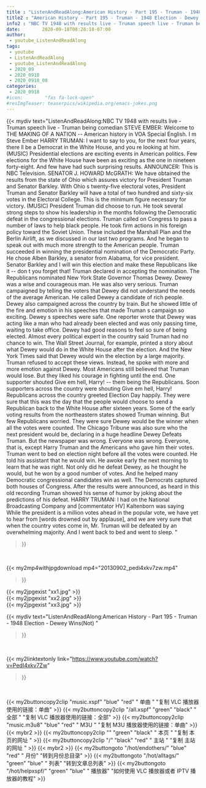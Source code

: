 ```yaml
---
title : "ListenAndReadAlong:American History - Part 195 - Truman - 1948 Election - Dewey Wins(Not) "
title2 : "American History - Part 195 - Truman - 1948 Election - Dewey Wins(Not) "
info2 : "NBC TV 1948 with results live - Truman speech live - Truman being comedian STEVE EMBER: Welcome to THE MAKING OF A NATION -- American history in VOA Special English. I m Steve Ember HARRY TRUMAN:  I want to say to you, for the next four years, there ll be a Democrat in the White House, and you re looking at him.  (MUSIC) Presidential elections are exciting events in American politics. Few elections for the White House have been as exciting as the one in nineteen forty-eight. And few have had such surprising results. ANNOUNCER:  This is NBC Television.  SENATOR J. HOWARD McGRATH:  We have obtained the results from the state of Ohio which assures victory for President Truman and Senator Barkley. With Ohio s twenty-five electoral votes, President Truman and Senator Barkley will have a total of two hundred and sixty-six votes in the Electoral College.  This is the minimum figure necessary for victory.  (MUSIC) President Truman did choose to run. He took several strong steps to show his leadership in the months following the Democratic defeat in the congressional elections. Truman called on Congress to pass a number of laws to help black people. He took firm actions in his foreign policy toward the Soviet Union. These included the Marshall Plan and the Berlin Airlift, as we discussed in our last two programs. And he began to speak out with much more strength to the American people. Truman succeeded in winning the presidential nomination of the Democratic Party. He chose Alben Barkley, a senator from Alabama, for vice president.  Senator Barkley and I will win this election and make these Republicans like it -- don t you forget that!  Truman declared in accepting the nomination.   The Republicans nominated New York State Governor Thomas Dewey. Dewey was a wise and courageous man. He was also very serious. Truman campaigned by telling the voters that Dewey did not understand the needs of the average American. He called Dewey a candidate of rich people. Dewey also campaigned across the country by train. But he showed little of the fire and emotion in his speeches that made Truman s campaign so exciting. Dewey s speeches were  safe.  One reporter wrote that Dewey was acting like a man who had already been elected and was only passing time, waiting to take office. Dewey had good reasons to feel so sure of being elected. Almost every political expert in the country said Truman had no chance to win. The Wall Street Journal, for example, printed a story about what Dewey would do in the White House after the election. And the New York Times said that Dewey would win the election by a large majority. Truman refused to accept these views. Instead, he spoke with more and more emotion against Dewey. Most Americans still believed that Truman would lose. But they liked his courage in fighting until the end. One supporter shouted  Give  em hell, Harry!  --  them  being the Republicans. Soon supporters across the country were shouting  Give  em hell, Harry!  Republicans across the country greeted Election Day happily. They were sure that this was the day that the people would choose to send a Republican back to the White House after sixteen years. Some of the early voting results from the northeastern states showed Truman winning. But few Republicans worried. They were sure Dewey would be the winner when all the votes were counted. The Chicago Tribune was also sure who the next president would be, declaring in a huge headline  Dewey Defeats Truman.  But the newspaper was wrong. Everyone was wrong. Everyone, that is, except Harry Truman and the Americans who gave him their votes. Truman went to bed on election night before all the votes were counted. He told his assistant that he would win. He awoke early the next morning to learn that he was right. Not only did he defeat Dewey, as he thought he would, but he won by a good number of votes. And he helped many Democratic congressional candidates win as well. The Democrats captured both houses of Congress. After the results were announced, as heard in this old recording Truman showed his sense of humor by joking about the predictions of his defeat. HARRY TRUMAN:  I had on the National Broadcasting Company and [commentator HV] Kaltenborn was saying  While the president is a million votes ahead in the popular vote, we have yet to hear from [words drowned out by applause], and we are very sure that when the country votes come in, Mr. Truman will be defeated by an overwhelming majority.  And I went back to bed and went to sleep.  "
date:        2020-09-18T08:28:18-07:00
author:
 - youtube_ListenAndReadAlong
tags:
 - youtube
 - ListenAndReadAlong
 - youtube_ListenAndReadAlong
 - 2020_09
 - 2020_0918
 - 2020_0918_08
categories:
 - 2020_0918
#icon:        "fas fa-lock-open"
#resImgTeaser: teaserpics/wikipedia.org/emacs-jokes.png
---
```


{{< mydiv text="ListenAndReadAlong:NBC TV 1948 with results live - Truman speech live - Truman being comedian STEVE EMBER: Welcome to THE MAKING OF A NATION -- American history in VOA Special English. I m Steve Ember HARRY TRUMAN:  I want to say to you, for the next four years, there ll be a Democrat in the White House, and you re looking at him.  (MUSIC) Presidential elections are exciting events in American politics. Few elections for the White House have been as exciting as the one in nineteen forty-eight. And few have had such surprising results. ANNOUNCER:  This is NBC Television.  SENATOR J. HOWARD McGRATH:  We have obtained the results from the state of Ohio which assures victory for President Truman and Senator Barkley. With Ohio s twenty-five electoral votes, President Truman and Senator Barkley will have a total of two hundred and sixty-six votes in the Electoral College.  This is the minimum figure necessary for victory.  (MUSIC) President Truman did choose to run. He took several strong steps to show his leadership in the months following the Democratic defeat in the congressional elections. Truman called on Congress to pass a number of laws to help black people. He took firm actions in his foreign policy toward the Soviet Union. These included the Marshall Plan and the Berlin Airlift, as we discussed in our last two programs. And he began to speak out with much more strength to the American people. Truman succeeded in winning the presidential nomination of the Democratic Party. He chose Alben Barkley, a senator from Alabama, for vice president.  Senator Barkley and I will win this election and make these Republicans like it -- don t you forget that!  Truman declared in accepting the nomination.   The Republicans nominated New York State Governor Thomas Dewey. Dewey was a wise and courageous man. He was also very serious. Truman campaigned by telling the voters that Dewey did not understand the needs of the average American. He called Dewey a candidate of rich people. Dewey also campaigned across the country by train. But he showed little of the fire and emotion in his speeches that made Truman s campaign so exciting. Dewey s speeches were  safe.  One reporter wrote that Dewey was acting like a man who had already been elected and was only passing time, waiting to take office. Dewey had good reasons to feel so sure of being elected. Almost every political expert in the country said Truman had no chance to win. The Wall Street Journal, for example, printed a story about what Dewey would do in the White House after the election. And the New York Times said that Dewey would win the election by a large majority. Truman refused to accept these views. Instead, he spoke with more and more emotion against Dewey. Most Americans still believed that Truman would lose. But they liked his courage in fighting until the end. One supporter shouted  Give  em hell, Harry!  --  them  being the Republicans. Soon supporters across the country were shouting  Give  em hell, Harry!  Republicans across the country greeted Election Day happily. They were sure that this was the day that the people would choose to send a Republican back to the White House after sixteen years. Some of the early voting results from the northeastern states showed Truman winning. But few Republicans worried. They were sure Dewey would be the winner when all the votes were counted. The Chicago Tribune was also sure who the next president would be, declaring in a huge headline  Dewey Defeats Truman.  But the newspaper was wrong. Everyone was wrong. Everyone, that is, except Harry Truman and the Americans who gave him their votes. Truman went to bed on election night before all the votes were counted. He told his assistant that he would win. He awoke early the next morning to learn that he was right. Not only did he defeat Dewey, as he thought he would, but he won by a good number of votes. And he helped many Democratic congressional candidates win as well. The Democrats captured both houses of Congress. After the results were announced, as heard in this old recording Truman showed his sense of humor by joking about the predictions of his defeat. HARRY TRUMAN:  I had on the National Broadcasting Company and [commentator HV] Kaltenborn was saying  While the president is a million votes ahead in the popular vote, we have yet to hear from [words drowned out by applause], and we are very sure that when the country votes come in, Mr. Truman will be defeated by an overwhelming majority.  And I went back to bed and went to sleep.  "
>}}
<br>


{{< my2mp4withjpgdownload mp4="20130902_pedi4xkv7zw.mp4"
>}}

{{< my2jpgexist "xx1.jpg" >}}<br>
{{< my2jpgexist "xx2.jpg" >}}<br>
{{< my2jpgexist "xx3.jpg" >}}<br>



{{< mydiv text="ListenAndReadAlong:American History - Part 195 - Truman - 1948 Election - Dewey Wins(Not) "
>}}
<br>

{{< my2linktextonly link="https://www.youtube.com/watch?v=PedI4xkv7Zw"
>}}


<br>

{{< my2buttoncopy2clip "music.xspf"        "blue"   "red"    " 单曲 "  "复制 VLC 播放器使用的链接：单曲" >}} {{< my2buttoncopy2clip "/all.xspf"         "green"  "black"  " 全部 "  "复制 VLC 播放器使用的链接：全部" >}} {{< my2buttoncopy2clip "music.m3u8"        "blue"   "red"    " M3U  "    "复制 M3U 播放器使用的链接：单曲" >}} {{< mybr2 >}} {{< my2buttoncopy2clip ""                  "green"  "black"  " 本页 "    "复制 本页的网址 " >}} {{< my2buttoncopy2clip "/"                 "black"  "red"    " 主站 "    "复制 主站的网址 " >}} {{< mybr2 >}} {{< my2buttongoto      "/hot/endothers/"   "blue"   "red"    " 月份"   "转到月份总目录" >}} {{< my2buttongoto      "/hot/alltags/"     "green"  "blue"   " 列表"   "转到文章总列表" >}} {{< my2buttongoto      "/hot/helpxspf/"    "green"  "blue"   " 播放器" "如何使用 VLC 播放器或者 IPTV 播放器的教程" >}} 

